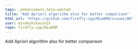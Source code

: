 ```yaml
---
tags: ,enhancement,help-wanted
title: "Add Apriori algorithm also for better comparison"
html_url: "https://github.com/firefly-cpp/NiaARM/issues/88"
user: minakshikaushik
repo: firefly-cpp/NiaARM
---
```


Add Apriori algorithm also for better comparison